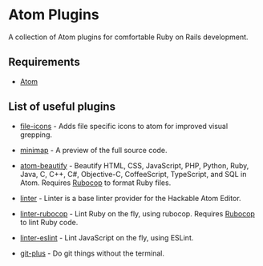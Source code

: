 # Atom Plugins
A collection of Atom plugins for comfortable Ruby on Rails development.

## Requirements

* [Atom](https://atom.io/)

## List of useful plugins

* [file-icons](https://atom.io/packages/file-icons) - Adds file specific icons to atom for improved visual grepping.

* [minimap](https://atom.io/packages/minimap) - A preview of the full source code.

* [atom-beautify](https://atom.io/packages/atom-beautify) - Beautify HTML, CSS, JavaScript, PHP, Python, Ruby, Java, C, C++, C#, Objective-C, CoffeeScript, TypeScript, and SQL in Atom. Requires [Rubocop](https://github.com/bbatsov/rubocop) to format Ruby files.

* [linter](https://atom.io/packages/linter) - Linter is a base linter provider for the Hackable Atom Editor.

* [linter-rubocop](https://atom.io/packages/linter-rubocop) - Lint Ruby on the fly, using rubocop. Requires [Rubocop](https://github.com/bbatsov/rubocop) to lint Ruby code.

* [linter-eslint](https://atom.io/packages/linter-eslint) - Lint JavaScript on the fly, using ESLint.

* [git-plus](https://atom.io/packages/git-plus) - Do git things without the terminal.
